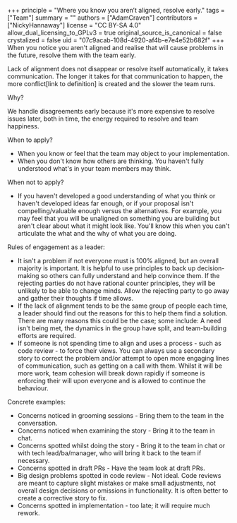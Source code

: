 +++
principle = "Where you know you aren’t aligned, resolve early."
tags = ["Team"]
summary = ""
authors = ["AdamCraven"]
contributors = ["NickyHannaway"]
license = "CC BY-SA 4.0"
allow_dual_licensing_to_GPLv3 = true
original_source_is_canonical = false
crystalized = false
uid = "07c9acab-108d-4920-af4b-e7e4e52b682f"
+++
When you notice you aren't aligned and realise that will cause problems in the future, resolve them with the team early.

Lack of alignment does not disappear or resolve itself automatically, it takes communication. The longer it takes for that communication to happen, the more conflict[link to definition] is created and the slower the team runs.

Why? 

We handle disagreements early because it's more expensive to resolve issues later, both in time, the energy required to resolve and team happiness.

When to apply?

* When you know or feel that the team may object to your implementation.
* When you don't know how others are thinking. You haven't fully understood what's in your team members may think.

When not to apply?

* If you haven't developed a good understanding of what you think or haven't developed ideas far enough, or if your proposal isn't compelling/valuable enough versus the alternatives. For example, you may feel that you will be unaligned on something you are building but aren't clear about what it might look like. You'll know this when you can't articulate the what and the why of what you are doing.


Rules of engagement as a leader:

* It isn't a problem if not everyone must is 100% aligned, but an overall majority is important. It is helpful to use principles to back up decision-making so others can fully understand and help convince them. If the rejecting parties do not have rational counter principles, they will be unlikely to be able to change minds. Allow the rejecting party to go away and gather their thoughts if time allows.
* If the lack of alignment tends to be the same group of people each time, a leader should find out the reasons for this to help them find a solution. There are many reasons this could be the case; some include: A need isn't being met, the dynamics in the group have split, and team-building efforts are required.
* If someone is not spending time to align and uses a process - such as code review - to force their views. You can always use a secondary story to correct the problem and/or attempt to open more engaging lines of communication, such as getting on a call with them. Whilst it will be more work, team cohesion will break down rapidly if someone is enforcing their will upon everyone and is allowed to continue the behaviour.




Concrete examples:

* Concerns noticed in grooming sessions - Bring them to the team in the conversation.
* Concerns noticed when examining the story - Bring it to the team in chat.
* Concerns spotted whilst doing the story - Bring it to the team in chat or with tech lead/ba/manager, who will bring it back to the team if necessary.
* Concerns spotted in draft PRs - Have the team look at draft PRs.
* Big design problems spotted in code review - Not ideal. Code reviews are meant to capture slight mistakes or make small adjustments, not overall design decisions or omissions in functionality. It is often better to create a corrective story to fix.
* Concerns spotted in implementation - too late; it will require much rework.